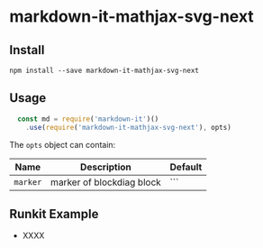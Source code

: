 # markdown-it-mathjax-svg-next

## Install

```
npm install --save markdown-it-mathjax-svg-next
```

## Usage

```js
  const md = require('markdown-it')()
    .use(require('markdown-it-mathjax-svg-next'), opts)
```

The `opts` object can contain:

Name              | Description                                                    | Default
------------------|----------------------------------------------------------------|-----------------------------------
`marker` | marker of blockdiag block | ```

## Runkit Example
* XXXX